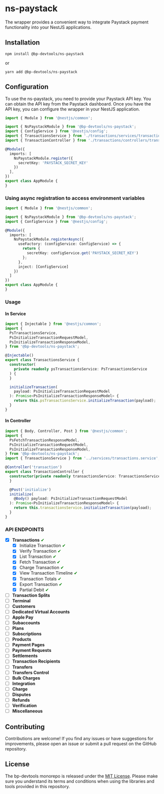 # ns-paystack

The wrapper provides a convenient way to integrate Paystack payment functionality into your NestJS applications.

## Installation

```shell
npm install @bp-devtools/ns-paystack
```

or

```shell
yarn add @bp-devtools/ns-paystack
```

## Configuration

To use the ns-paystack, you need to provide your Paystack API key. You can obtain the API key from the Paystack
dashboard. Once you have the API key, you can configure the wrapper in your NestJS application.

```typescript
import { Module } from '@nestjs/common';

import { NsPaystackModule } from '@bp-devtools/ns-paystack';
import { ConfigService } from '@nestjs/config';
import { TransactionsService } from './transactions/services/transactions.service';
import { TransactionController } from './transactions/controllers/transaction.controller';

@Module({
  imports: [
    NsPaystackModule.register({
      secretKey: 'PAYSTACK_SECRET_KEY'
    })
  ],
})
export class AppModule {
}
```

### Using async registration to access environment variables

```typescript
import { Module } from '@nestjs/common';

import { NsPaystackModule } from '@bp-devtools/ns-paystack';
import { ConfigService } from '@nestjs/config';

@Module({
  imports: [
    NsPaystackModule.registerAsync({
      useFactory: (configService: ConfigService) => {
        return {
          secretKey: configService.get('PAYSTACK_SECRET_KEY')
        };
      },
      inject: [ConfigService]
    })
  ]
})
export class AppModule {
}
```

### Usage

#### In Service

```typescript
import { Injectable } from '@nestjs/common';
import {
  PsTransactionsService,
  PsInitializeTransactionRequestModel,
  PsInitializeTransactionResponseModel,
} from '@bp-devtools/ns-paystack';

@Injectable()
export class TransactionsService {
  constructor(
    private readonly psTransactionsService: PsTransactionsService
  ) {
  }

  initializeTransaction(
    payload: PsInitializeTransactionRequestModel
  ): Promise<PsInitializeTransactionResponseModel> {
    return this.psTransactionsService.initializeTransaction(payload);
  }
}
```

#### In Controller

```typescript
import { Body, Controller, Post } from '@nestjs/common';
import {
  PsFetchTransactionResponseModel,
  PsInitializeTransactionRequestModel,
  PsInitializeTransactionResponseModel,
} from '@bp-devtools/ns-paystack';
import { TransactionsService } from '../services/transactions.service';

@Controller('transaction')
export class TransactionController {
  constructor(private readonly transactionsService: TransactionsService) {
  }

  @Post('initialize')
  initialize(
    @Body() payload: PsInitializeTransactionRequestModel
  ): Promise<PsInitializeTransactionResponseModel> {
    return this.transactionsService.initializeTransaction(payload);
  }
}
```

### API ENDPOINTS

- [X] __Transactions__ <span style="color:green;">&#x2714;</span>
  - [X] Initialize Transaction <span style="color:green;">&#x2714;</span>
  - [X] Verify Transaction <span style="color:green;">&#x2714;</span>
  - [X] List Transaction <span style="color:green;">&#x2714;</span>
  - [X] Fetch Transaction <span style="color:green;">&#x2714;</span>
  - [X] Charge Transaction <span style="color:green;">&#x2714;</span>
  - [X] View Transaction Timeline <span style="color:green;">&#x2714;</span>
  - [X] Transaction Totals <span style="color:green;">&#x2714;</span>
  - [X] Export Transaction <span style="color:green;">&#x2714;</span>
  - [X] Partial Debit <span style="color:green;">&#x2714;</span>
- [ ] __Transaction Splits__
- [ ] __Terminal__
- [ ] __Customers__
- [ ] __Dedicated Virtual Accounts__
- [ ] __Apple Pay__
- [ ] __Subaccounts__
- [ ] __Plans__
- [ ] __Subscriptions__
- [ ] __Products__
- [ ] __Payment Pages__
- [ ] __Payment Requests__
- [ ] __Settlements__
- [ ] __Transaction Recipients__
- [ ] __Transfers__
- [ ] __Transfers Control__
- [ ] __Bulk Charges__
- [ ] __Integration__
- [ ] __Charge__
- [ ] __Disputes__
- [ ] __Refunds__
- [ ] __Verification__
- [ ] __Miscellaneous__

## Contributing

Contributions are welcome! If you find any issues or have suggestions for improvements, please open an issue or submit a
pull request on the GitHub repository.

## License

The bp-devtools monorepo is released under
the [MIT License](https://github.com/brianpooe/bp-devtools/blob/main/LICENSE). Please make sure you understand its
terms and conditions when using the libraries and tools provided in this repository.
